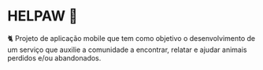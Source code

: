 # HELPAW 🐾
🐈 Projeto de aplicação mobile que tem como objetivo o desenvolvimento de um serviço que auxilie a comunidade a encontrar, relatar e ajudar animais perdidos e/ou abandonados.
